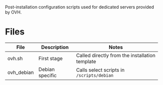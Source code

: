 Post-installation configuration scripts used for dedicated servers provided by OVH.

# Files

|File|Description|Notes|
|---|---|---|
|ovh.sh|First stage|Called directly from the installation template|
|ovh_debian|Debian specific|Calls select scripts in ``/scripts/debian``|
